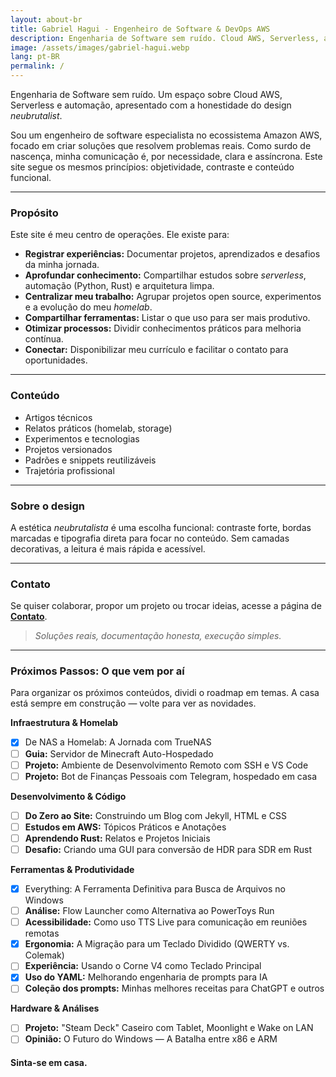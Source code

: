 ```yaml
---
layout: about-br
title: Gabriel Hagui - Engenheiro de Software & DevOps AWS
description: Engenharia de Software sem ruído. Cloud AWS, Serverless, automação e arquitetura limpa com design neubrutalist.
image: /assets/images/gabriel-hagui.webp
lang: pt-BR
permalink: /
---
```


Engenharia de Software sem ruído. Um espaço sobre Cloud AWS, Serverless e automação, apresentado com a honestidade do design *neubrutalist*.

Sou um engenheiro de software especialista no ecossistema Amazon AWS, focado em criar soluções que resolvem problemas reais. Como surdo de nascença, minha comunicação é, por necessidade, clara e assíncrona. Este site segue os mesmos princípios: objetividade, contraste e conteúdo funcional.

---
### **Propósito**
Este site é meu centro de operações. Ele existe para:

- **Registrar experiências:** Documentar projetos, aprendizados e desafios da minha jornada.
- **Aprofundar conhecimento:** Compartilhar estudos sobre *serverless*, automação (Python, Rust) e arquitetura limpa.
- **Centralizar meu trabalho:** Agrupar projetos open source, experimentos e a evolução do meu *homelab*.
- **Compartilhar ferramentas:** Listar o que uso para ser mais produtivo.
- **Otimizar processos:** Dividir conhecimentos práticos para melhoria contínua.
- **Conectar:** Disponibilizar meu currículo e facilitar o contato para oportunidades.

---
### **Conteúdo**
- Artigos técnicos
- Relatos práticos (homelab, storage)
- Experimentos e tecnologias
- Projetos versionados
- Padrões e snippets reutilizáveis
- Trajetória profissional

---
### **Sobre o design**
A estética *neubrutalista* é uma escolha funcional: contraste forte, bordas marcadas e tipografia direta para focar no conteúdo. Sem camadas decorativas, a leitura é mais rápida e acessível.

---
### **Contato**
Se quiser colaborar, propor um projeto ou trocar ideias, acesse a página de **[Contato](./contact-br)**.

> *Soluções reais, documentação honesta, execução simples.*

---
### **Próximos Passos: O que vem por aí**

Para organizar os próximos conteúdos, dividi o roadmap em temas. A casa está sempre em construção — volte para ver as novidades.

**Infraestrutura & Homelab**
- [x] De NAS a Homelab: A Jornada com TrueNAS
- [ ] **Guia:** Servidor de Minecraft Auto-Hospedado
- [ ] **Projeto:** Ambiente de Desenvolvimento Remoto com SSH e VS Code
- [ ] **Projeto:** Bot de Finanças Pessoais com Telegram, hospedado em casa

**Desenvolvimento & Código**
- [ ] **Do Zero ao Site:** Construindo um Blog com Jekyll, HTML e CSS
- [ ] **Estudos em AWS:** Tópicos Práticos e Anotações
- [ ] **Aprendendo Rust:** Relatos e Projetos Iniciais
- [ ] **Desafio:** Criando uma GUI para conversão de HDR para SDR em Rust

**Ferramentas & Produtividade**
- [x] Everything: A Ferramenta Definitiva para Busca de Arquivos no Windows
- [ ] **Análise:** Flow Launcher como Alternativa ao PowerToys Run
- [ ] **Acessibilidade:** Como uso TTS Live para comunicação em reuniões remotas
- [x] **Ergonomia:** A Migração para um Teclado Dividido (QWERTY vs. Colemak)
- [ ] **Experiência:** Usando o Corne V4 como Teclado Principal
- [x] **Uso do YAML:** Melhorando engenharia de prompts para IA
- [ ] **Coleção dos prompts:** Minhas melhores receitas para ChatGPT e outros

**Hardware & Análises**
- [ ] **Projeto:** "Steam Deck" Caseiro com Tablet, Moonlight e Wake on LAN
- [ ] **Opinião:** O Futuro do Windows — A Batalha entre x86 e ARM

#### Sinta-se em casa.